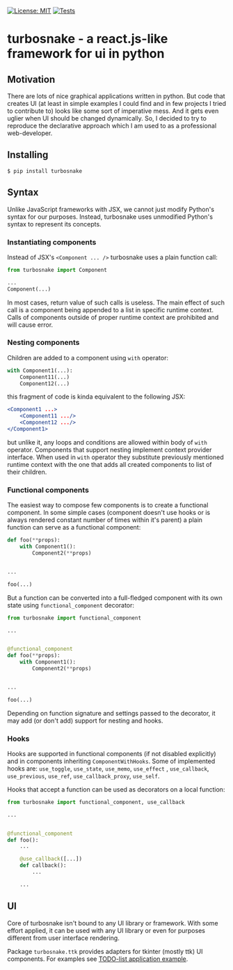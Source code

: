 [![License: MIT](https://img.shields.io/badge/License-MIT-yellow.svg)](https://opensource.org/licenses/MIT)
[![Tests](https://github.com/AlexeyBond/turbosnake/workflows/Tests/badge.svg)](https://github.com/AlexeyBond/turbosnake/actions?query=workflow%3ATests)

# turbosnake - a react.js-like framework for ui in python

## Motivation

There are lots of nice graphical applications written in python. But code that creates UI (at least in simple examples I
could find and in few projects I tried to contribute to) looks like some sort of imperative mess. And it gets even
uglier when UI should be changed dynamically. So, I decided to try to reproduce the declarative approach which I am used
to as a professional web-developer.

## Installing

```shell
$ pip install turbosnake
```

## Syntax

Unlike JavaScript frameworks with JSX, we cannot just modify Python's syntax for our purposes. Instead, turbosnake uses
unmodified Python's syntax to represent its concepts.

### Instantiating components

Instead of JSX's `<Component ... />` turbosnake uses a plain function call:

```python
from turbosnake import Component

...
Component(...)
```

In most cases, return value of such calls is useless. The main effect of such call is a component being appended to a
list in specific runtime context. Calls of components outside of proper runtime context are prohibited and will cause
error.

### Nesting components

Children are added to a component using `with` operator:

```python
with Component1(...):
    Component11(...)
    Component12(...)
```

this fragment of code is kinda equivalent to the following JSX:

```jsx
<Component1 ...>
    <Component11 .../>
    <Component12 .../>
</Component1>
```

but unlike it, any loops and conditions are allowed within body of `with` operator. Components that support nesting
implement context provider interface. When used in `with` operator they substitute previously mentioned runtime context
with the one that adds all created components to list of their children.

### Functional components

The easiest way to compose few components is to create a functional component. In some simple cases (component doesn't
use hooks or is always rendered constant number of times within it's parent) a plain function can serve as a functional
component:

```python
def foo(**props):
    with Component1():
        Component2(**props)


...

foo(...)
```

But a function can be converted into a full-fledged component with its own state using `functional_component` decorator:

```python
from turbosnake import functional_component

...


@functional_component
def foo(**props):
    with Component1():
        Component2(**props)


...

foo(...)
```

Depending on function signature and settings passed to the decorator, it may add (or don't add) support for nesting and
hooks.

### Hooks

Hooks are supported in functional components (if not disabled explicitly) and in components
inheriting `ComponentWithHooks`. Some of implemented hooks are: `use_toggle`, `use_state`, `use_memo`, `use_effect`
, `use_callback`, `use_previous`, `use_ref`, `use_callback_proxy`, `use_self`.

Hooks that accept a function can be used as decorators on a local function:

```python
from turbosnake import functional_component, use_callback

...


@functional_component
def foo():
    ...

    @use_callback([...])
    def callback():
        ...

    ...
```

## UI

Core of turbosnake isn't bound to any UI library or framework. With some effort applied, it can be used with any UI
library or even for purposes different from user interface rendering.

Package `turbosnake.ttk` provides adapters for tkinter (mostly ttk) UI components. For examples
see [TODO-list application example](https://github.com/AlexeyBond/turbosnake/blob/master/examples/todo.py).
